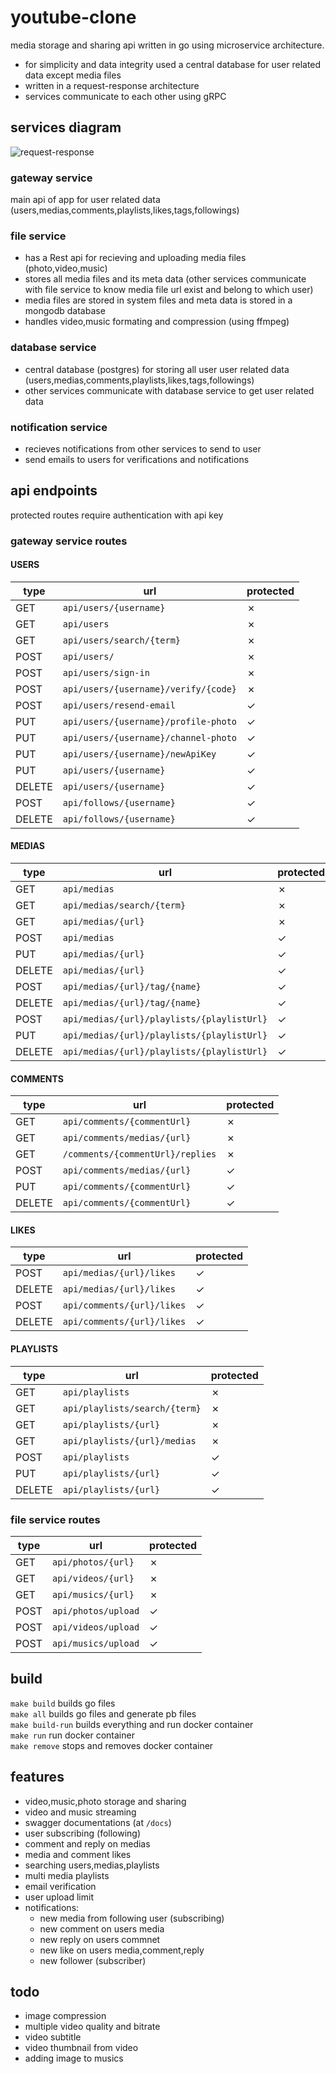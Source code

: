 # youtube-clone

media storage and sharing api written in go using microservice architecture.

- for simplicity and data integrity used a central database for user related data except media files
- written in a request-response architecture
- services communicate to each other using gRPC

## services diagram

![request-response](screenshots/request-response.jpeg)

### gateway service

main api of app for user related data (users,medias,comments,playlists,likes,tags,followings)

### file service

- has a Rest api for recieving and uploading media files (photo,video,music)
- stores all media files and its meta data (other services communicate with file service to know media file url exist and belong to which user)
- media files are stored in system files and meta data is stored in a mongodb database
- handles video,music formating and compression (using ffmpeg)

### database service

- central database (postgres) for storing all user user related data (users,medias,comments,playlists,likes,tags,followings)
- other services communicate with database service to get user related data

### notification service

- recieves notifications from other services to send to user
- send emails to users for verifications and notifications

## api endpoints

protected routes require authentication with api key

### gateway service routes

#### USERS

| type |                 url                |protected|
|------|------------------------------------|-------|
| GET  |`api/users/{username}`              |&cross;|
| GET  |`api/users`                         |&cross;|
| GET  |`api/users/search/{term}`           |&cross;|
| POST |`api/users/`                        |&cross;|
| POST |`api/users/sign-in`                 |&cross;|
| POST |`api/users/{username}/verify/{code}`|&cross;|
| POST |`api/users/resend-email`            |&check;|
| PUT  |`api/users/{username}/profile-photo`|&check;|
| PUT  |`api/users/{username}/channel-photo`|&check;|
| PUT  |`api/users/{username}/newApiKey`    |&check;|
| PUT  |`api/users/{username}`              |&check;|
|DELETE|`api/users/{username}`              |&check;|
| POST |`api/follows/{username}`            |&check;|
|DELETE|`api/follows/{username}`            |&check;|

#### MEDIAS

| type |                 url                      |protected|
|------|------------------------------------------|-------|
| GET  |`api/medias`                              |&cross;|
| GET  |`api/medias/search/{term}`                |&cross;|
| GET  |`api/medias/{url}`                        |&cross;|
| POST |`api/medias`                              |&check;|
| PUT  |`api/medias/{url}`                        |&check;|
|DELETE|`api/medias/{url}`                        |&check;|
| POST |`api/medias/{url}/tag/{name}`             |&check;|
|DELETE|`api/medias/{url}/tag/{name}`             |&check;|
| POST |`api/medias/{url}/playlists/{playlistUrl}`|&check;|
| PUT  |`api/medias/{url}/playlists/{playlistUrl}`|&check;|
|DELETE|`api/medias/{url}/playlists/{playlistUrl}`|&check;|

#### COMMENTS

| type |                 url                      |protected|
|------|------------------------------------------|-------|
| GET  |`api/comments/{commentUrl}`               |&cross;|
| GET  |`api/comments/medias/{url}`               |&cross;|
| GET  |`/comments/{commentUrl}/replies`          |&cross;|
| POST |`api/comments/medias/{url}`               |&check;|
| PUT  |`api/comments/{commentUrl}`               |&check;|
|DELETE|`api/comments/{commentUrl}`               |&check;|

#### LIKES

| type |                 url                      |protected|
|------|------------------------------------------|-------|
| POST |`api/medias/{url}/likes`                  |&check;|
|DELETE|`api/medias/{url}/likes`                  |&check;|
| POST |`api/comments/{url}/likes`                |&check;|
|DELETE|`api/comments/{url}/likes`                |&check;|

#### PLAYLISTS

| type |                 url                      |protected|
|------|------------------------------------------|-------|
| GET  |`api/playlists`                           |&cross;|
| GET  |`api/playlists/search/{term}`             |&cross;|
| GET  |`api/playlists/{url}`                     |&cross;|
| GET  |`api/playlists/{url}/medias`              |&cross;|
| POST |`api/playlists`                           |&check;|
| PUT  |`api/playlists/{url}`                     |&check;|
|DELETE|`api/playlists/{url}`                     |&check;|

### file service routes

| type |        url         |protected|
|------|--------------------|-------|
| GET  |`api/photos/{url}`  |&cross;|
| GET  |`api/videos/{url}`  |&cross;|
| GET  |`api/musics/{url}`  |&cross;|
| POST |`api/photos/upload` |&check;|
| POST |`api/videos/upload` |&check;|
| POST |`api/musics/upload` |&check;|

## build

```make build``` builds go files\
```make all``` builds go files and generate pb files\
```make build-run``` builds everything and run docker container\
```make run``` run docker container\
```make remove``` stops and removes docker container

## features

- video,music,photo storage and sharing
- video and music streaming
- swagger documentations (at `/docs`)
- user subscribing (following)
- comment and reply on medias
- media and comment likes
- searching users,medias,playlists
- multi media playlists
- email verification
- user upload limit
- notifications:
  - new media from following user (subscribing)
  - new comment on users media
  - new reply on users commnet
  - new like on users media,comment,reply
  - new follower (subscriber)

## todo

- image compression
- multiple video quality and bitrate
- video subtitle
- video thumbnail from video
- adding image to musics
